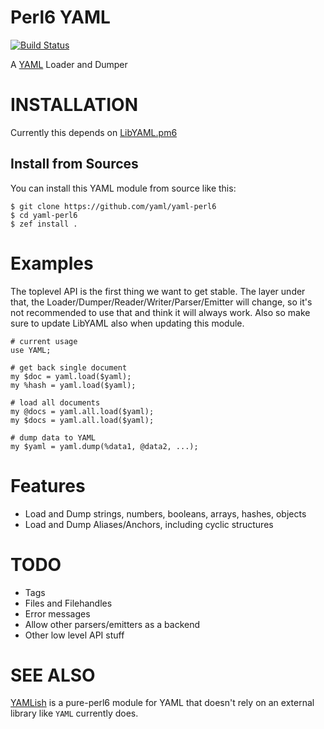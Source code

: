 # Perl6 YAML

[![Build Status](https://travis-ci.org/yaml/yaml-perl6.svg)](https://travis-ci.org/yaml/yaml-perl6)

A [YAML](https://yaml.org/) Loader and Dumper

# INSTALLATION

Currently this depends on
[LibYAML.pm6](https://github.com/yaml/yaml-libyaml-perl6)

## Install from Sources

You can install this YAML module from source like this:

    $ git clone https://github.com/yaml/yaml-perl6
    $ cd yaml-perl6
    $ zef install .

# Examples

The toplevel API is the first thing we want to get stable. The layer under that,
the Loader/Dumper/Reader/Writer/Parser/Emitter will change, so it's not
recommended to use that and think it will always work. Also so make sure to
update LibYAML also when updating this module.

    # current usage
    use YAML;

    # get back single document
    my $doc = yaml.load($yaml);
    my %hash = yaml.load($yaml);

    # load all documents
    my @docs = yaml.all.load($yaml);
    my $docs = yaml.all.load($yaml);

    # dump data to YAML
    my $yaml = yaml.dump(%data1, @data2, ...);


# Features

- Load and Dump strings, numbers, booleans, arrays, hashes, objects
- Load and Dump Aliases/Anchors, including cyclic structures

# TODO

- Tags
- Files and Filehandles
- Error messages
- Allow other parsers/emitters as a backend
- Other low level API stuff


# SEE ALSO

[YAMLish](https://github.com/Leont/yamlish) is a pure-perl6 module for
YAML that doesn't rely on an external library like `YAML` currently does.

